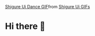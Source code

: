 <div id="header" aling="center">
 <div class="tenor-gif-embed" data-postid="5251904257118298829" data-share-method="host" data-aspect-ratio="1.29016" data-width="100%"><a href="https://tenor.com/view/shigure-ui-dance-ui-mama-ui-shigure-vtuber-gif-5251904257118298829">Shigure Ui Dance GIF</a>from <a href="https://tenor.com/search/shigure+ui-gifs">Shigure Ui GIFs</a></div> <script type="text/javascript" async src="https://tenor.com/embed.js"></script>
 <h1>Hi there 👋</h1>  
</div>
<!--
**Asio42/Asio42** is a ✨ _special_ ✨ repository because its `README.md` (this file) appears on your GitHub profile.

Here are some ideas to get you started:

- 🔭 I’m currently working on ...
- 🌱 I’m currently learning ...
- 👯 I’m looking to collaborate on ...
- 🤔 I’m looking for help with ...
- 💬 Ask me about ...
- 📫 How to reach me: ...
- 😄 Pronouns: ...
- ⚡ Fun fact: ...
-->
